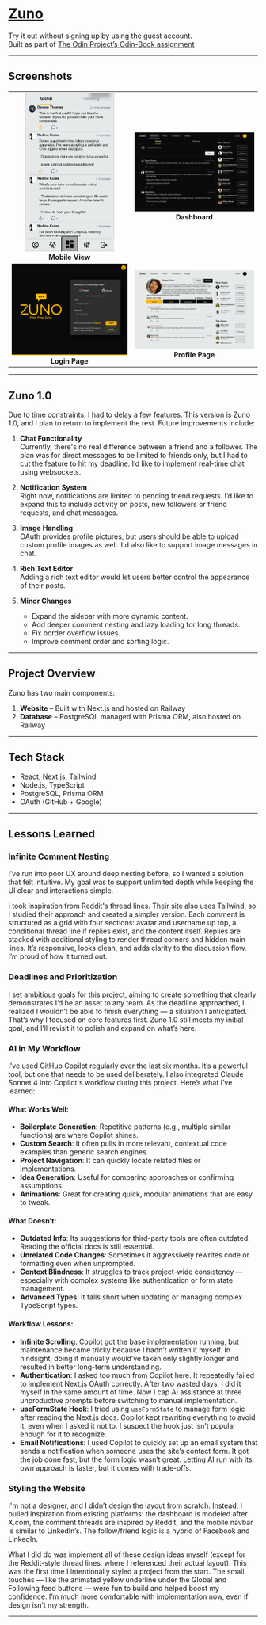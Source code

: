 # [Zuno](https://zuno.damonthomas.dev/)

Try it out without signing up by using the guest account.  
Built as part of [The Odin Project’s Odin-Book assignment](https://www.theodinproject.com/lessons/node-path-nodejs-odin-book)

---

## Screenshots

<table>
  <tr>
    <td align="center">
      <img src="./public/screenshots/zuno.damonthomas.dev_dashboard_mobile.png" width="180"/><br/>
      <b>Mobile View</b>
    </td>
    <td align="center">
      <img src="./public/screenshots/zuno.damonthomas.dev_dashboard.png" width="320"/><br/>
      <b>Dashboard</b>
    </td>
  </tr>
  <tr>
    <td align="center">
      <img src="./public/screenshots/zuno.damonthomas.dev_landing.png" width="320"/><br/>
      <b>Login Page</b>
    </td>
    <td align="center">
      <img src="./public/screenshots/zuno.damonthomas.dev_profile_.png" width="320"/><br/>
      <b>Profile Page</b>
    </td>
  </tr>
</table>

---

## Zuno 1.0

Due to time constraints, I had to delay a few features. This version is Zuno 1.0, and I plan to return to implement the rest. Future improvements include:

1. **Chat Functionality**  
   Currently, there's no real difference between a friend and a follower. The plan was for direct messages to be limited to friends only, but I had to cut the feature to hit my deadline. I’d like to implement real-time chat using websockets.

2. **Notification System**  
   Right now, notifications are limited to pending friend requests. I’d like to expand this to include activity on posts, new followers or friend requests, and chat messages.

3. **Image Handling**  
   OAuth provides profile pictures, but users should be able to upload custom profile images as well. I'd also like to support image messages in chat.

4. **Rich Text Editor**  
   Adding a rich text editor would let users better control the appearance of their posts.

5. **Minor Changes**
   - Expand the sidebar with more dynamic content.
   - Add deeper comment nesting and lazy loading for long threads.
   - Fix border overflow issues.
   - Improve comment order and sorting logic.

---

## Project Overview

Zuno has two main components:

1. **Website** – Built with Next.js and hosted on Railway
2. **Database** – PostgreSQL managed with Prisma ORM, also hosted on Railway

---

## Tech Stack

- React, Next.js, Tailwind
- Node.js, TypeScript
- PostgreSQL, Prisma ORM
- OAuth (GitHub + Google)

---

## Lessons Learned

### Infinite Comment Nesting

I’ve run into poor UX around deep nesting before, so I wanted a solution that felt intuitive. My goal was to support unlimited depth while keeping the UI clear and interactions simple.

I took inspiration from Reddit's thread lines. Their site also uses Tailwind, so I studied their approach and created a simpler version. Each comment is structured as a grid with four sections: avatar and username up top, a conditional thread line if replies exist, and the content itself. Replies are stacked with additional styling to render thread corners and hidden main lines. It’s responsive, looks clean, and adds clarity to the discussion flow. I’m proud of how it turned out.

### Deadlines and Prioritization

I set ambitious goals for this project, aiming to create something that clearly demonstrates I’d be an asset to any team. As the deadline approached, I realized I wouldn’t be able to finish everything — a situation I anticipated. That’s why I focused on core features first. Zuno 1.0 still meets my initial goal, and I’ll revisit it to polish and expand on what’s here.

### AI in My Workflow

I’ve used GitHub Copilot regularly over the last six months. It’s a powerful tool, but one that needs to be used deliberately. I also integrated Claude Sonnet 4 into Copilot's workflow during this project. Here’s what I’ve learned:

#### What Works Well:

- **Boilerplate Generation**: Repetitive patterns (e.g., multiple similar functions) are where Copilot shines.
- **Custom Search**: It often pulls in more relevant, contextual code examples than generic search engines.
- **Project Navigation**: It can quickly locate related files or implementations.
- **Idea Generation**: Useful for comparing approaches or confirming assumptions.
- **Animations**: Great for creating quick, modular animations that are easy to tweak.

#### What Doesn’t:

- **Outdated Info**: Its suggestions for third-party tools are often outdated. Reading the official docs is still essential.
- **Unrelated Code Changes**: Sometimes it aggressively rewrites code or formatting even when unprompted.
- **Context Blindness**: It struggles to track project-wide consistency — especially with complex systems like authentication or form state management.
- **Advanced Types**: It falls short when updating or managing complex TypeScript types.

#### Workflow Lessons:

- **Infinite Scrolling**: Copilot got the base implementation running, but maintenance became tricky because I hadn’t written it myself. In hindsight, doing it manually would’ve taken only slightly longer and resulted in better long-term understanding.
- **Authentication**: I asked too much from Copilot here. It repeatedly failed to implement Next.js OAuth correctly. After two wasted days, I did it myself in the same amount of time. Now I cap AI assistance at three unproductive prompts before switching to manual implementation.
- **useFormState Hook**: I tried using `useFormState` to manage form logic after reading the Next.js docs. Copilot kept rewriting everything to avoid it, even when I asked it not to. I suspect the hook just isn’t popular enough for it to recognize.
- **Email Notifications**: I used Copilot to quickly set up an email system that sends a notification when someone uses the site’s contact form. It got the job done fast, but the form logic wasn’t great. Letting AI run with its own approach is faster, but it comes with trade-offs.

### Styling the Website

I'm not a designer, and I didn’t design the layout from scratch. Instead, I pulled inspiration from existing platforms: the dashboard is modeled after X.com, the comment threads are inspired by Reddit, and the mobile navbar is similar to LinkedIn’s. The follow/friend logic is a hybrid of Facebook and LinkedIn.

What I did do was implement all of these design ideas myself (except for the Reddit-style thread lines, where I referenced their actual layout). This was the first time I intentionally styled a project from the start. The small touches — like the animated yellow underline under the Global and Following feed buttons — were fun to build and helped boost my confidence. I’m much more comfortable with implementation now, even if design isn’t my strength.

---

